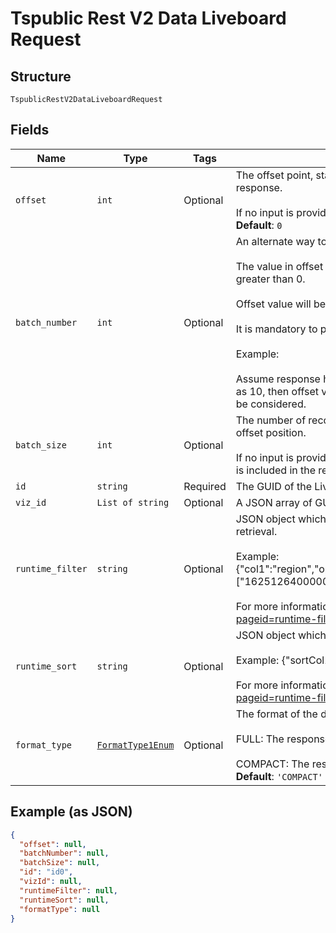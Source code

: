 
# Tspublic Rest V2 Data Liveboard Request

## Structure

`TspublicRestV2DataLiveboardRequest`

## Fields

| Name | Type | Tags | Description |
|  --- | --- | --- | --- |
| `offset` | `int` | Optional | The offset point, starting from where the records should be included in the response.<br><br>If no input is provided then offset starts from 0.<br>**Default**: `0` |
| `batch_number` | `int` | Optional | An alternate way to set offset for the starting point of the response.<br><br>The value in offset field will not be considered if batchNumber field has value greater than 0.<br><br>Offset value will be calculated as (batchNumber - 1) * batchSize.<br><br>It is mandatory to provide a value for batchSize with batchNumber.<br><br>Example:<br><br>Assume response has 100 records. Now,  batchNumber is set as 2 and batchSize as 10, then offset value will be 10. So, 10 records starting from 11th record will be considered. |
| `batch_size` | `int` | Optional | The number of records that should be included in the response starting from offset position.<br><br>If no input is provided, then all records starting from the value provided in offset is included in the response. |
| `id` | `string` | Required | The GUID of the Liveboard |
| `viz_id` | `List of string` | Optional | A JSON array of GUIDs of the visualizations in the Liveboard. |
| `runtime_filter` | `string` | Optional | JSON object which contains filter condition to filter the data at the time of data retrieval.<br><br>Example: {"col1":"region","op1":"EQ","val1":"northeast","col2":"date","op2":"BET","val2":["1625126400000","1625126400000"]}<br><br>For more information, see https://developers.thoughtspot.com/docs/?pageid=runtime-filters |
| `runtime_sort` | `string` | Optional | JSON object which provides columns to sort the data at the time of data retrieval.<br><br>Example: {"sortCol1":"region","asc1":true,"sortCol2":"date"}<br><br>For more information, see https://developers.thoughtspot.com/docs/?pageid=runtime-filters |
| `format_type` | [`FormatType1Enum`](../../doc/models/format-type-1-enum.md) | Optional | The format of the data in the response.<br><br>FULL: The response comes in "column":"value" format.<br><br>COMPACT: The response includes only the value of the columns.<br>**Default**: `'COMPACT'` |

## Example (as JSON)

```json
{
  "offset": null,
  "batchNumber": null,
  "batchSize": null,
  "id": "id0",
  "vizId": null,
  "runtimeFilter": null,
  "runtimeSort": null,
  "formatType": null
}
```

